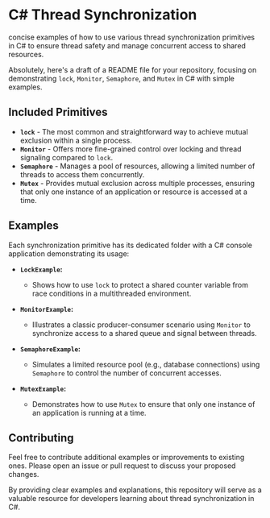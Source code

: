 # C# Thread Synchronization

concise examples of how to use various thread synchronization primitives in C# to ensure thread safety and manage concurrent access to shared resources.

Absolutely, here's a draft of a README file for your repository, focusing on demonstrating `lock`, `Monitor`, `Semaphore`, and `Mutex` in C# with simple examples.

## Included Primitives

* **`lock`** - The most common and straightforward way to achieve mutual exclusion within a single process.
* **`Monitor`** - Offers more fine-grained control over locking and thread signaling compared to `lock`.
* **`Semaphore`** - Manages a pool of resources, allowing a limited number of threads to access them concurrently.
* **`Mutex`** - Provides mutual exclusion across multiple processes, ensuring that only one instance of an application or resource is accessed at a time.

## Examples

Each synchronization primitive has its dedicated folder with a C# console application demonstrating its usage:

* **`LockExample`:**
    * Shows how to use `lock` to protect a shared counter variable from race conditions in a multithreaded environment.

* **`MonitorExample`:**
    * Illustrates a classic producer-consumer scenario using `Monitor` to synchronize access to a shared queue and signal between threads.

* **`SemaphoreExample`:**
    * Simulates a limited resource pool (e.g., database connections) using `Semaphore` to control the number of concurrent accesses.

* **`MutexExample`:**
    * Demonstrates how to use `Mutex` to ensure that only one instance of an application is running at a time.

## Contributing

Feel free to contribute additional examples or improvements to existing ones. Please open an issue or pull request to discuss your proposed changes.

By providing clear examples and explanations, this repository will serve as a valuable resource for developers learning about thread synchronization in C#.